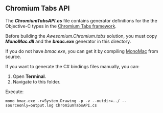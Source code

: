## Chromium Tabs API

The **_ChromiumTabsAPI.cs_** file contains generator definitions for the the Objective-C types in the [Chromium Tabs framework](https://github.com/Perikles/chromium-tabs).

Before building the *Awesomium.Chromium.tabs* solution, you must copy **_MonoMac.dll_** and the **_bmac.exe_** generator in this directory.

If you do not have *bmac.exe*, you can get it by compiling [MonoMac](http://github.com/mono/monomac) from source.

If you want to generate the C# bindings files manually, you can:

1. Open **Terminal**.
2. Navigate to this folder.

Execute:

    mono bmac.exe -r=System.Drawing -p -v --outdir=../ --sourceonly=output.log ChromiumTabsAPI.cs